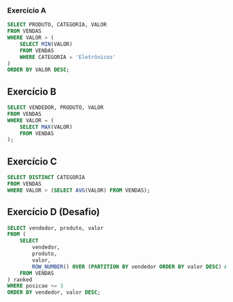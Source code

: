 ### Exercício A

```sql
SELECT PRODUTO, CATEGORIA, VALOR
FROM VENDAS
WHERE VALOR > (
    SELECT MIN(VALOR)
    FROM VENDAS
    WHERE CATEGORIA = 'Eletrônicos'
)
ORDER BY VALOR DESC;
```

## Exercício B

```sql
SELECT VENDEDOR, PRODUTO, VALOR
FROM VENDAS
WHERE VALOR = (
    SELECT MAX(VALOR)
    FROM VENDAS
);
```

## Exercício C

```sql
SELECT DISTINCT CATEGORIA
FROM VENDAS
WHERE VALOR > (SELECT AVG(VALOR) FROM VENDAS);
```

## Exercício D (Desafio)

```sql
SELECT vendedor, produto, valor
FROM (
    SELECT 
        vendedor,
        produto,
        valor,
        ROW_NUMBER() OVER (PARTITION BY vendedor ORDER BY valor DESC) AS posicao
    FROM VENDAS
) ranked
WHERE posicao <= 3
ORDER BY vendedor, valor DESC;
```